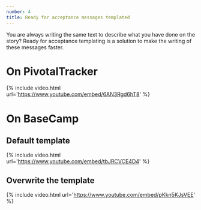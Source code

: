 ```yaml
---
number: 4
title: Ready for acceptance messages templated
---
```

You are always writing the same text to describe what you have done on the
story? Ready for acceptance templating is a solution to make the writing
of these messages faster.

On PivotalTracker
=================

{% include video.html url='https://www.youtube.com/embed/6AN3Rgd6hT8' %}

On BaseCamp
===========

Default template
----------------

{% include video.html url='https://www.youtube.com/embed/tbJRCVCE4D4' %}

Overwrite the template
----------------------

{% include video.html url='https://www.youtube.com/embed/pKkn5KJsVEE' %}
